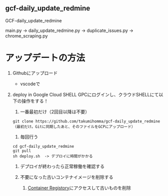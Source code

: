 ## gcf-daily_update_redmine
GCF-daily_update_redmine

main.py -> 
    daily_update_redmine.py ->
         duplicate_issues.py ->
            chrome_scraping.py


# アップデートの方法
1. Githubにアップロード
    * vscodeで
1. deploy in Google Cloud SHELL GPCにログインし、クラウドSHELLにて以下の操作をする！

    1. 一番最初だけ（2回目以降は不要）
    ```
    git clone https://github.com/takumihomma/gcf-daily_update_redmine
    （最初だけ。Gitに同期したあと、そのファイルをGCPにアップロード）
    ```
    1. 毎回行う
    ```
    cd gcf-daily_update_redmine
    git pull
    sh deploy.sh  -> デプロイに時間がかかる
    ```
    1. デプロイが終わったら正常稼働を確認する

    1. 不要になった古いコンテナイメージを削除する
        1. [Container Registory](https://console.cloud.google.com/gcr/images/zsol22/asia/gcf/asia-northeast2/92df3395-3fc3-400e-b7c3-ed244feca1d6?hl=ja&project=zsol22)にアクセスして古いものを削除

